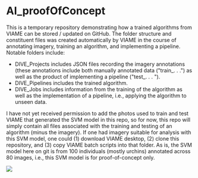 # AI_proofOfConcept
This is a temporary repository demonstrating how a trained algorithms from VIAME can be stored / updated on GitHub. 
The folder structure and constituent files was created automatically by VIAME in the course of annotating imagery, training an algorithm, and implementing a pipeline. Notable folders include: 

- DIVE_Projects includes JSON files recording the imagery annotations (these annotations include both manually annotated data ("train_. . .") as well as the product of implementing a pipeline ("test_. . . ").
- DIVE_Pipelines includes the trained algorithm.
- DIVE_Jobs includes information from the training of the algorithm as well as the implementation of a pipeline, i.e., applying the algorithm to unseen data. 

I have not yet received permission to add the photos used to train and test VIAME that generated the SVM model in this repo, so for now, this repo will simply contain all files associated with the training and testing of an algorithm (minus the imagery). If one had imagery suitable for analysis with this SVM model, one could (1) download VIAME desktop, (2) clone this repository, and (3) copy VIAME batch scripts into that folder. As is, the SVM model here on git is from 100 individuals (mostly urchins) annotated across 80 images, i.e., this SVM model is for proof-of-concept only. 

![](photos/manualAnnotations.png)

